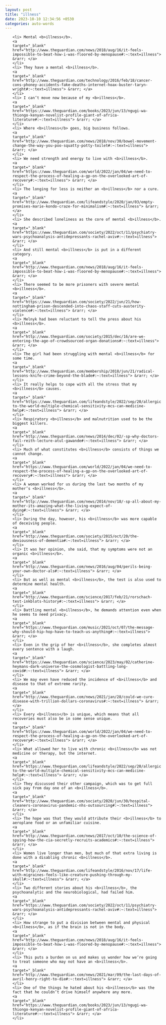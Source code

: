 ```yaml
---
layout: post
title: "illness"
date: 2023-10-10 12:34:56 +0530
categories: auto-words
---
```

<ol>

    <li> Mental <b>illness</b>.
    <a 
    target="_blank" 
    href="http://www.theguardian.com/news/2018/aug/16/it-feels-impossible-to-beat-how-i-was-floored-by-menopause#:~:text=illness"> &rarr; </a>
    </li>
    <li> They have a mental <b>illness</b>.
    <a 
    target="_blank" 
    href="http://www.theguardian.com/technology/2016/feb/18/cancer-cons-phoney-accidents-fake-deaths-internet-hoax-buster-taryn-wright#:~:text=illness"> &rarr; </a>
    </li>
    <li> I can’t move now because of my <b>illness</b>.
    <a 
    target="_blank" 
    href="https://www.theguardian.com/books/2023/jun/13/ngugi-wa-thiongo-kenyan-novelist-profile-giant-of-africa-literature#:~:text=illness"> &rarr; </a>
    </li>
    <li> Where <b>illness</b> goes, big business follows.
    <a 
    target="_blank" 
    href="http://www.theguardian.com/news/2018/nov/30/bowel-movement-change-the-way-you-poo-squatty-potty-toilet#:~:text=illness"> &rarr; </a>
    </li>
    <li> We need strength and energy to live with <b>illness</b>.
    <a 
    target="_blank" 
    href="https://www.theguardian.com/world/2022/jan/04/we-need-to-respect-the-process-of-healing-a-gp-on-the-overlooked-art-of-recovery#:~:text=illness"> &rarr; </a>
    </li>
    <li> The longing for less is neither an <b>illness</b> nor a cure.
    <a 
    target="_blank" 
    href="http://www.theguardian.com/lifeandstyle/2020/jan/03/empty-promises-marie-kondo-craze-for-minimalism#:~:text=illness"> &rarr; </a>
    </li>
    <li> She described loneliness as the core of mental <b>illness</b>.
    <a 
    target="_blank" 
    href="https://www.theguardian.com/society/2022/oct/11/psychiatry-wars-psychoanalysis-antidepressants-rachel-aviv#:~:text=illness"> &rarr; </a>
    </li>
    <li> And still mental <b>illness</b> is put in a different category.
    <a 
    target="_blank" 
    href="http://www.theguardian.com/news/2018/aug/16/it-feels-impossible-to-beat-how-i-was-floored-by-menopause#:~:text=illness"> &rarr; </a>
    </li>
    <li> There seemed to be more prisoners with severe mental <b>illness</b>.
    <a 
    target="_blank" 
    href="https://www.theguardian.com/society/2022/jun/21/how-nottingham-prison-descended-into-chaos-staff-cuts-austerity-violence#:~:text=illness"> &rarr; </a>
    </li>
    <li> Melnyk had been reluctant to tell the press about his <b>illness</b>.
    <a 
    target="_blank" 
    href="http://www.theguardian.com/society/2015/dec/16/are-we-entering-the-age-of-crowdsourced-organ-donations#:~:text=illness"> &rarr; </a>
    </li>
    <li> The girl had been struggling with mental <b>illness</b> for some time.
    <a 
    target="_blank" 
    href="http://www.theguardian.com/membership/2018/jun/21/radical-lessons-knife-crime-beyond-the-blade#:~:text=illness"> &rarr; </a>
    </li>
    <li> It really helps to cope with all the stress that my <b>illness</b> causes.
    <a 
    target="_blank" 
    href="https://www.theguardian.com/lifeandstyle/2022/sep/20/allergic-to-the-world-multiple-chemical-sensitivity-mcs-can-medicine-help#:~:text=illness"> &rarr; </a>
    </li>
    <li> Respiratory <b>illness</b> and malnutrition used to be the biggest killers.
    <a 
    target="_blank" 
    href="http://www.theguardian.com/news/2014/dec/02/-sp-why-doctors-fail-reith-lecture-atul-gawande#:~:text=illness"> &rarr; </a>
    </li>
    <li> Much of what constitutes <b>illness</b> consists of things we cannot change.
    <a 
    target="_blank" 
    href="https://www.theguardian.com/world/2022/jan/04/we-need-to-respect-the-process-of-healing-a-gp-on-the-overlooked-art-of-recovery#:~:text=illness"> &rarr; </a>
    </li>
    <li> A woman worked for us during the last two months of my mother’s <b>illness</b>.
    <a 
    target="_blank" 
    href="http://www.theguardian.com/news/2014/nov/18/-sp-all-about-my-mother-its-amazing-what-the-living-expect-of-dying#:~:text=illness"> &rarr; </a>
    </li>
    <li> During the day, however, his <b>illness</b> was more capable of deceiving people.
    <a 
    target="_blank" 
    href="http://www.theguardian.com/society/2015/oct/20/the-deviousness-of-dementia#:~:text=illness"> &rarr; </a>
    </li>
    <li> It was her opinion, she said, that my symptoms were not an organic <b>illness</b>.
    <a 
    target="_blank" 
    href="http://www.theguardian.com/news/2016/aug/04/perils-being-your-own-doctor-als#:~:text=illness"> &rarr; </a>
    </li>
    <li> But as well as mental <b>illness</b>, the test is also used to determine mental health.
    <a 
    target="_blank" 
    href="http://www.theguardian.com/science/2017/feb/21/rorschach-test-inkblots-history#:~:text=illness"> &rarr; </a>
    </li>
    <li> Battling mental <b>illness</b>, he demands attention even when he seems to need privacy.
    <a 
    target="_blank" 
    href="https://www.theguardian.com/music/2021/oct/07/the-message-why-should-hip-hop-have-to-teach-us-anything#:~:text=illness"> &rarr; </a>
    </li>
    <li> Even in the grip of her <b>illness</b>, she completes almost every sentence with a laugh.
    <a 
    target="_blank" 
    href="https://www.theguardian.com/science/2023/may/02/catherine-heymans-dark-universe-the-cosmologist-battling-long-covid#:~:text=illness"> &rarr; </a>
    </li>
    <li> We may even have reduced the incidence of <b>illness</b> and disease to that of extreme rarity.
    <a 
    target="_blank" 
    href="http://www.theguardian.com/news/2021/jan/28/could-we-cure-disease-with-trillion-dollars-coronavirus#:~:text=illness"> &rarr; </a>
    </li>
    <li> Every <b>illness</b> is unique, which means that all recoveries must also be in some sense unique.
    <a 
    target="_blank" 
    href="https://www.theguardian.com/world/2022/jan/04/we-need-to-respect-the-process-of-healing-a-gp-on-the-overlooked-art-of-recovery#:~:text=illness"> &rarr; </a>
    </li>
    <li> What allowed her to live with chronic <b>illness</b> was not medicine or therapy, but the internet.
    <a 
    target="_blank" 
    href="https://www.theguardian.com/lifeandstyle/2022/sep/20/allergic-to-the-world-multiple-chemical-sensitivity-mcs-can-medicine-help#:~:text=illness"> &rarr; </a>
    </li>
    <li> They discussed their other campaign, which was to get full sick pay from day one of an <b>illness</b>.
    <a 
    target="_blank" 
    href="http://www.theguardian.com/society/2020/jun/30/hospital-cleaners-coronavirus-pandemic-nhs-outsourcing#:~:text=illness"> &rarr; </a>
    </li>
    <li> The hope was that they would attribute their <b>illness</b> to aeroplane food or an unfamiliar cuisine.
    <a 
    target="_blank" 
    href="http://www.theguardian.com/news/2017/oct/10/the-science-of-spying-how-the-cia-secretly-recruits-academics#:~:text=illness"> &rarr; </a>
    </li>
    <li> Women live longer than men, but much of that extra living is done with a disabling chronic <b>illness</b>.
    <a 
    target="_blank" 
    href="http://www.theguardian.com/lifeandstyle/2016/nov/17/life-with-migraines-feels-like-creature-pushing-through-my-skull#:~:text=illness"> &rarr; </a>
    </li>
    <li> Two different stories about his <b>illness</b>, the psychoanalytic and the neurobiological, had failed him.
    <a 
    target="_blank" 
    href="https://www.theguardian.com/society/2022/oct/11/psychiatry-wars-psychoanalysis-antidepressants-rachel-aviv#:~:text=illness"> &rarr; </a>
    </li>
    <li> How strange to put a division between mental and physical <b>illness</b>, as if the brain is not in the body.
    <a 
    target="_blank" 
    href="http://www.theguardian.com/news/2018/aug/16/it-feels-impossible-to-beat-how-i-was-floored-by-menopause#:~:text=illness"> &rarr; </a>
    </li>
    <li> This puts a burden on us and makes us wonder how we’re going to treat someone who may not have an <b>illness</b>.
    <a 
    target="_blank" 
    href="http://www.theguardian.com/news/2021/mar/09/the-last-days-of-avril-henry-right-to-die#:~:text=illness"> &rarr; </a>
    </li>
    <li> One of the things he hated about his <b>illness</b> was the fact that he couldn’t drive himself anywhere any more.
    <a 
    target="_blank" 
    href="https://www.theguardian.com/books/2023/jun/13/ngugi-wa-thiongo-kenyan-novelist-profile-giant-of-africa-literature#:~:text=illness"> &rarr; </a>
    </li>